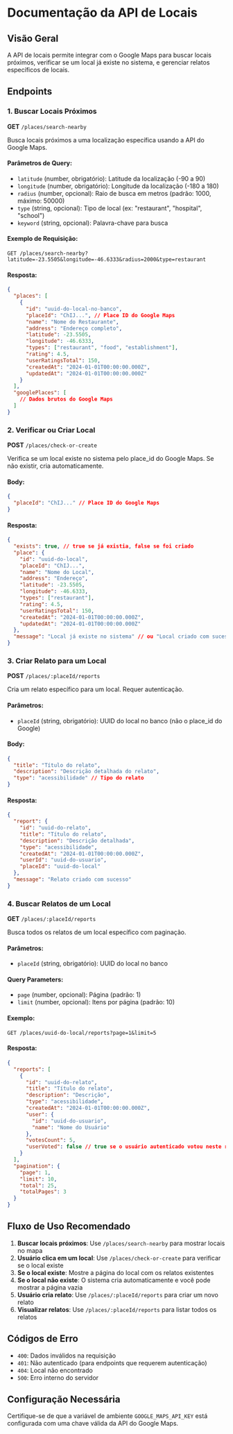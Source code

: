 # Documentação da API de Locais

## Visão Geral

A API de locais permite integrar com o Google Maps para buscar locais próximos, verificar se um local já existe no sistema, e gerenciar relatos específicos de locais.

## Endpoints

### 1. Buscar Locais Próximos

**GET** `/places/search-nearby`

Busca locais próximos a uma localização específica usando a API do Google Maps.

#### Parâmetros de Query:
- `latitude` (number, obrigatório): Latitude da localização (-90 a 90)
- `longitude` (number, obrigatório): Longitude da localização (-180 a 180)
- `radius` (number, opcional): Raio de busca em metros (padrão: 1000, máximo: 50000)
- `type` (string, opcional): Tipo de local (ex: "restaurant", "hospital", "school")
- `keyword` (string, opcional): Palavra-chave para busca

#### Exemplo de Requisição:
```http
GET /places/search-nearby?latitude=-23.5505&longitude=-46.6333&radius=2000&type=restaurant
```

#### Resposta:
```json
{
  "places": [
    {
      "id": "uuid-do-local-no-banco",
      "placeId": "ChIJ...", // Place ID do Google Maps
      "name": "Nome do Restaurante",
      "address": "Endereço completo",
      "latitude": -23.5505,
      "longitude": -46.6333,
      "types": ["restaurant", "food", "establishment"],
      "rating": 4.5,
      "userRatingsTotal": 150,
      "createdAt": "2024-01-01T00:00:00.000Z",
      "updatedAt": "2024-01-01T00:00:00.000Z"
    }
  ],
  "googlePlaces": [
    // Dados brutos do Google Maps
  ]
}
```

### 2. Verificar ou Criar Local

**POST** `/places/check-or-create`

Verifica se um local existe no sistema pelo place_id do Google Maps. Se não existir, cria automaticamente.

#### Body:
```json
{
  "placeId": "ChIJ..." // Place ID do Google Maps
}
```

#### Resposta:
```json
{
  "exists": true, // true se já existia, false se foi criado
  "place": {
    "id": "uuid-do-local",
    "placeId": "ChIJ...",
    "name": "Nome do Local",
    "address": "Endereço",
    "latitude": -23.5505,
    "longitude": -46.6333,
    "types": ["restaurant"],
    "rating": 4.5,
    "userRatingsTotal": 150,
    "createdAt": "2024-01-01T00:00:00.000Z",
    "updatedAt": "2024-01-01T00:00:00.000Z"
  },
  "message": "Local já existe no sistema" // ou "Local criado com sucesso no sistema"
}
```

### 3. Criar Relato para um Local

**POST** `/places/:placeId/reports`

Cria um relato específico para um local. Requer autenticação.

#### Parâmetros:
- `placeId` (string, obrigatório): UUID do local no banco (não o place_id do Google)

#### Body:
```json
{
  "title": "Título do relato",
  "description": "Descrição detalhada do relato",
  "type": "acessibilidade" // Tipo do relato
}
```

#### Resposta:
```json
{
  "report": {
    "id": "uuid-do-relato",
    "title": "Título do relato",
    "description": "Descrição detalhada",
    "type": "acessibilidade",
    "createdAt": "2024-01-01T00:00:00.000Z",
    "userId": "uuid-do-usuario",
    "placeId": "uuid-do-local"
  },
  "message": "Relato criado com sucesso"
}
```

### 4. Buscar Relatos de um Local

**GET** `/places/:placeId/reports`

Busca todos os relatos de um local específico com paginação.

#### Parâmetros:
- `placeId` (string, obrigatório): UUID do local no banco

#### Query Parameters:
- `page` (number, opcional): Página (padrão: 1)
- `limit` (number, opcional): Itens por página (padrão: 10)

#### Exemplo:
```http
GET /places/uuid-do-local/reports?page=1&limit=5
```

#### Resposta:
```json
{
  "reports": [
    {
      "id": "uuid-do-relato",
      "title": "Título do relato",
      "description": "Descrição",
      "type": "acessibilidade",
      "createdAt": "2024-01-01T00:00:00.000Z",
      "user": {
        "id": "uuid-do-usuario",
        "name": "Nome do Usuário"
      },
      "votesCount": 5,
      "userVoted": false // true se o usuário autenticado votou neste relato
    }
  ],
  "pagination": {
    "page": 1,
    "limit": 10,
    "total": 25,
    "totalPages": 3
  }
}
```

## Fluxo de Uso Recomendado

1. **Buscar locais próximos**: Use `/places/search-nearby` para mostrar locais no mapa
2. **Usuário clica em um local**: Use `/places/check-or-create` para verificar se o local existe
3. **Se o local existe**: Mostre a página do local com os relatos existentes
4. **Se o local não existe**: O sistema cria automaticamente e você pode mostrar a página vazia
5. **Usuário cria relato**: Use `/places/:placeId/reports` para criar um novo relato
6. **Visualizar relatos**: Use `/places/:placeId/reports` para listar todos os relatos

## Códigos de Erro

- `400`: Dados inválidos na requisição
- `401`: Não autenticado (para endpoints que requerem autenticação)
- `404`: Local não encontrado
- `500`: Erro interno do servidor

## Configuração Necessária

Certifique-se de que a variável de ambiente `GOOGLE_MAPS_API_KEY` está configurada com uma chave válida da API do Google Maps.
